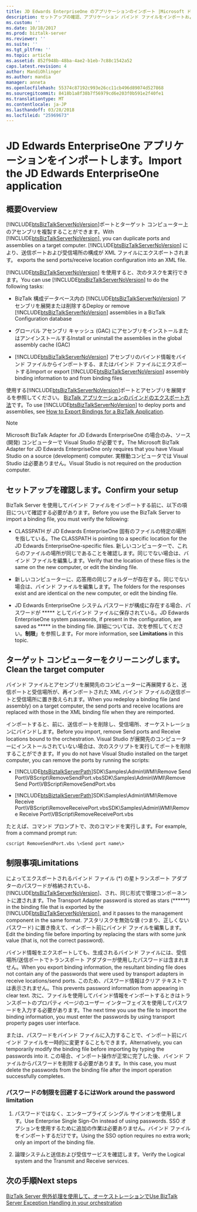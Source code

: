 ```yaml
---
title: JD Edwards EnterpriseOne のアプリケーションのインポート |Microsoft ドキュメント
description: セットアップの確認、アプリケーション バインド ファイルをインポートおよび BizTalk で JD Edwards EnterpriseOne アダプターの制限を確認します。
ms.custom: ''
ms.date: 10/18/2017
ms.prod: biztalk-server
ms.reviewer: ''
ms.suite: ''
ms.tgt_pltfrm: ''
ms.topic: article
ms.assetid: 852f948b-48ba-4ae2-b1eb-7c88c1542a52
caps.latest.revision: 4
author: MandiOhlinger
ms.author: mandia
manager: anneta
ms.openlocfilehash: 55374c87192c993e26cc11cb496d89074d527868
ms.sourcegitcommit: 8418b1a8f38b7f56979cd6e203f0b591e2f40fe1
ms.translationtype: MT
ms.contentlocale: ja-JP
ms.lasthandoff: 03/28/2018
ms.locfileid: "25969673"
---
```

# <a name="import-the-jd-edwards-enterpriseone-application"></a><span data-ttu-id="46828-103">JD Edwards EnterpriseOne アプリケーションをインポートします。</span><span class="sxs-lookup"><span data-stu-id="46828-103">Import the JD Edwards EnterpriseOne application</span></span>
  
## <a name="overview"></a><span data-ttu-id="46828-104">概要</span><span class="sxs-lookup"><span data-stu-id="46828-104">Overview</span></span>
<span data-ttu-id="46828-105">[!INCLUDE[btsBizTalkServerNoVersion](../includes/btsbiztalkservernoversion-md.md)]ポートとターゲット コンピューター上のアセンブリを複製することができます。</span><span class="sxs-lookup"><span data-stu-id="46828-105">With [!INCLUDE[btsBizTalkServerNoVersion](../includes/btsbiztalkservernoversion-md.md)], you can duplicate ports and assemblies on a target computer.</span></span> [!INCLUDE[btsBizTalkServerNoVersion](../includes/btsbiztalkservernoversion-md.md)]<span data-ttu-id="46828-106"> により、送信ポートおよび受信場所の構成が XML ファイルにエクスポートされます。</span><span class="sxs-lookup"><span data-stu-id="46828-106"> exports the send ports/receive location configuration into an XML file.</span></span>  
  
 <span data-ttu-id="46828-107">[!INCLUDE[btsBizTalkServerNoVersion](../includes/btsbiztalkservernoversion-md.md)] を使用すると、次のタスクを実行できます。</span><span class="sxs-lookup"><span data-stu-id="46828-107">You can use [!INCLUDE[btsBizTalkServerNoVersion](../includes/btsbiztalkservernoversion-md.md)] to do the following tasks:</span></span>  
  
-   <span data-ttu-id="46828-108">BizTalk 構成データベース内の [!INCLUDE[btsBizTalkServerNoVersion](../includes/btsbiztalkservernoversion-md.md)] アセンブリを展開または削除する</span><span class="sxs-lookup"><span data-stu-id="46828-108">Deploy or remove [!INCLUDE[btsBizTalkServerNoVersion](../includes/btsbiztalkservernoversion-md.md)] assemblies in a BizTalk Configuration database</span></span>  
  
-   <span data-ttu-id="46828-109">グローバル アセンブリ キャッシュ (GAC) にアセンブリをインストールまたはアンインストールする</span><span class="sxs-lookup"><span data-stu-id="46828-109">Install or uninstall the assemblies in the global assembly cache (GAC)</span></span>  
  
-   <span data-ttu-id="46828-110">[!INCLUDE[btsBizTalkServerNoVersion](../includes/btsbiztalkservernoversion-md.md)] アセンブリのバインド情報をバインド ファイルからインポートする、またはバインド ファイルにエクスポートする</span><span class="sxs-lookup"><span data-stu-id="46828-110">Import or export [!INCLUDE[btsBizTalkServerNoVersion](../includes/btsbiztalkservernoversion-md.md)] assembly binding information to and from binding files</span></span>  
  
<span data-ttu-id="46828-111">使用する[!INCLUDE[btsBizTalkServerNoVersion](../includes/btsbiztalkservernoversion-md.md)]ポートとアセンブリを展開するを参照してください。 [BizTalk アプリケーションのバインドのエクスポート方法](../core/how-to-export-bindings-for-a-biztalk-application.md)です。</span><span class="sxs-lookup"><span data-stu-id="46828-111">To use [!INCLUDE[btsBizTalkServerNoVersion](../includes/btsbiztalkservernoversion-md.md)] to deploy ports and assemblies, see [How to Export Bindings for a BizTalk Application](../core/how-to-export-bindings-for-a-biztalk-application.md).</span></span>  
  
> [!NOTE]
>  <span data-ttu-id="46828-112">Microsoft BizTalk Adapter for JD Edwards EnterpriseOne の場合のみ、ソース (開発) コンピューターで Visual Studio が必要です。</span><span class="sxs-lookup"><span data-stu-id="46828-112">The Microsoft BizTalk Adapter for JD Edwards EnterpriseOne only requires that you have Visual Studio on a source (development) computer.</span></span> <span data-ttu-id="46828-113">実稼動コンピュータでは Visual Studio は必要ありません。</span><span class="sxs-lookup"><span data-stu-id="46828-113">Visual Studio is not required on the production computer.</span></span>  

## <a name="confirm-your-setup"></a><span data-ttu-id="46828-114">セットアップを確認します。</span><span class="sxs-lookup"><span data-stu-id="46828-114">Confirm your setup</span></span>
<span data-ttu-id="46828-115">BizTalk Server を使用してバインド ファイルをインポートする前に、以下の項目について確認する必要があります。</span><span class="sxs-lookup"><span data-stu-id="46828-115">Before you use the BizTalk Server to import a binding file, you must verify the following:</span></span>  
  
-   <span data-ttu-id="46828-116">CLASSPATH が JD Edwards EnterpriseOne 固有のファイルの特定の場所を指している。</span><span class="sxs-lookup"><span data-stu-id="46828-116">The CLASSPATH is pointing to a specific location for the JD Edwards EnterpriseOne-specific files.</span></span> <span data-ttu-id="46828-117">新しいコンピューターで、これらのファイルの場所が同じであることを確認します。同じでない場合は、バインド ファイルを編集します。</span><span class="sxs-lookup"><span data-stu-id="46828-117">Verify that the location of these files is the same on the new computer, or edit the binding file.</span></span>  
  
-   <span data-ttu-id="46828-118">新しいコンピューターに、応答用の同じフォルダーが存在する。同じでない場合は、バインド ファイルを編集します。</span><span class="sxs-lookup"><span data-stu-id="46828-118">The folders for the responses exist and are identical on the new computer, or edit the binding file.</span></span>  
  
-   <span data-ttu-id="46828-119">JD Edwards EnterpriseOne システム パスワードが構成に存在する場合、パスワードが \*\*\*\*\* としてバインド ファイルに保存されている。</span><span class="sxs-lookup"><span data-stu-id="46828-119">JD Edwards EnterpriseOne system passwords, if present in the configuration, are saved as \*\*\*\*\* in the binding file.</span></span> <span data-ttu-id="46828-120">詳細については、次を参照してください。**制限**」を参照します。</span><span class="sxs-lookup"><span data-stu-id="46828-120">For more information, see **Limitations** in this topic.</span></span>

## <a name="clean-the-target-computer"></a><span data-ttu-id="46828-121">ターゲット コンピューターをクリーニングします。</span><span class="sxs-lookup"><span data-stu-id="46828-121">Clean the target computer</span></span>
<span data-ttu-id="46828-122">バインド ファイルとアセンブリを展開先のコンピューターに再展開すると、送信ポートと受信場所が、再インポートされた XML バインド ファイルの送信ポートと受信場所に置き換えられます。</span><span class="sxs-lookup"><span data-stu-id="46828-122">When you redeploy a binding file (and assembly) on a target computer, the send ports and receive locations are replaced with those in the XML binding file when they are reimported.</span></span>  
  
<span data-ttu-id="46828-123">インポートすると、前に、送信ポートを削除し、受信場所、オーケストレーションにバインドします。</span><span class="sxs-lookup"><span data-stu-id="46828-123">Before you import, remove Send ports and Receive locations bound to the orchestration.</span></span> <span data-ttu-id="46828-124">Visual Studio が展開先のコンピューターにインストールされていない場合は、次のスクリプトを実行してポートを削除することができます。</span><span class="sxs-lookup"><span data-stu-id="46828-124">If you do not have Visual Studio installed on the target computer, you can remove the ports by running the scripts:</span></span>  
  
- [!INCLUDE[btsBiztalkServerPath](../includes/btsbiztalkserverpath-md.md)]<span data-ttu-id="46828-125">SDK\Samples\Admin\WMI\Remove Send Port\VBScript\RemoveSendPort.vbs</span><span class="sxs-lookup"><span data-stu-id="46828-125">SDK\Samples\Admin\WMI\Remove Send Port\VBScript\RemoveSendPort.vbs</span></span>  
  
- [!INCLUDE[btsBiztalkServerPath](../includes/btsbiztalkserverpath-md.md)]<span data-ttu-id="46828-126">SDK\Samples\Admin\WMI\Remove Receive Port\VBScript\RemoveReceivePort.vbs</span><span class="sxs-lookup"><span data-stu-id="46828-126">SDK\Samples\Admin\WMI\Remove Receive Port\VBScript\RemoveReceivePort.vbs</span></span>  

<span data-ttu-id="46828-127">たとえば、コマンド プロンプトで、次のコマンドを実行します。</span><span class="sxs-lookup"><span data-stu-id="46828-127">For example, from a command prompt run:</span></span>  
  
```
cscript RemoveSendPort.vbs \<Send port name\>
```
## <a name="limitations"></a><span data-ttu-id="46828-128">制限事項</span><span class="sxs-lookup"><span data-stu-id="46828-128">Limitations</span></span>
<span data-ttu-id="46828-129">によってエクスポートされるバインド ファイル (\*) の星トランスポート アダプターのパスワードが格納されている、 [!INCLUDE[btsBizTalkServerNoVersion](../includes/btsbiztalkservernoversion-md.md)]、され、同じ形式で管理コンポーネントに渡されます。</span><span class="sxs-lookup"><span data-stu-id="46828-129">The Transport Adapter password is stored as stars (******) in the binding file that is exported by the [!INCLUDE[btsBizTalkServerNoVersion](../includes/btsbiztalkservernoversion-md.md)], and it passes to the management component in the same format.</span></span> <span data-ttu-id="46828-130">アスタリスクを無効な値 (つまり、正しくないパスワード) に置き換えて、インポート前にバインド ファイルを編集します。</span><span class="sxs-lookup"><span data-stu-id="46828-130">Edit the binding file before importing by replacing the stars with some junk value (that is, not the correct password).</span></span>  
  
 <span data-ttu-id="46828-131">バインド情報をエクスポートしても、生成されるバインド ファイルには、受信場所/送信ポートでトランスポート アダプターが使用したパスワードは含まれません。</span><span class="sxs-lookup"><span data-stu-id="46828-131">When you export binding information, the resultant binding file does not contain any of the passwords that were used by transport adapters in receive locations/send ports.</span></span> <span data-ttu-id="46828-132">このため、パスワード情報はクリア テキストでは表示されません。</span><span class="sxs-lookup"><span data-stu-id="46828-132">This prevents password information from appearing in clear text.</span></span> <span data-ttu-id="46828-133">次に、ファイルを使用してバインド情報をインポートするときはトランスポートのプロパティ ページのユーザー インターフェイスを使用してパスワードを入力する必要があります。</span><span class="sxs-lookup"><span data-stu-id="46828-133">The next time you use the file to import the binding information, you must enter the passwords by using transport property pages user interface.</span></span>  
  
 <span data-ttu-id="46828-134">または、パスワードをバインド ファイルに入力することで、インポート前にバインド ファイルを一時的に変更することもできます。</span><span class="sxs-lookup"><span data-stu-id="46828-134">Alternatively, you can temporarily modify the binding file before importing by typing the passwords into it.</span></span> <span data-ttu-id="46828-135">この場合、インポート操作が正常に完了した後、バインド ファイルからパスワードを削除する必要があります。</span><span class="sxs-lookup"><span data-stu-id="46828-135">In this case, you must delete the passwords from the binding file after the import operation successfully completes.</span></span>  
  
### <a name="work-around-the-password-limitation"></a><span data-ttu-id="46828-136">パスワードの制限を回避するには</span><span class="sxs-lookup"><span data-stu-id="46828-136">Work around the password limitation</span></span>  
  
1.  <span data-ttu-id="46828-137">パスワードではなく、エンタープライズ シングル サインオンを使用します。</span><span class="sxs-lookup"><span data-stu-id="46828-137">Use Enterprise Single Sign-On instead of using passwords.</span></span> <span data-ttu-id="46828-138">SSO オプションを使用するために追加の作業は必要ありません。バインド ファイルをインポートするだけです。</span><span class="sxs-lookup"><span data-stu-id="46828-138">Using the SSO option requires no extra work; only an import of the binding file.</span></span>  
  
2.  <span data-ttu-id="46828-139">論理システムと送信および受信サービスを確認します。</span><span class="sxs-lookup"><span data-stu-id="46828-139">Verify the Logical system and the Transmit and Receive services.</span></span>  


## <a name="next-steps"></a><span data-ttu-id="46828-140">次の手順</span><span class="sxs-lookup"><span data-stu-id="46828-140">Next steps</span></span>
[<span data-ttu-id="46828-141">BizTalk Server 例外処理を使用して、オーケストレーションで</span><span class="sxs-lookup"><span data-stu-id="46828-141">Use BizTalk Server Exception Handling in your orchestration</span></span>](../core/using-biztalk-server-exception-handling3.md)